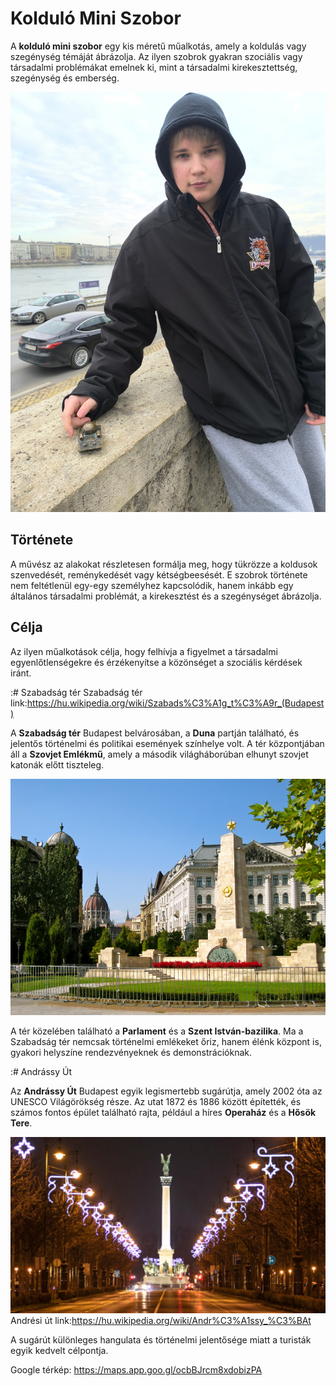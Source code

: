 # Kolduló Mini Szobor

A **kolduló mini szobor** egy kis méretű műalkotás, amely a koldulás vagy szegénység témáját ábrázolja. Az ilyen szobrok gyakran szociális vagy társadalmi problémákat emelnek ki, mint a társadalmi kirekesztettség, szegénység és emberség.

![szomoru tank](kepek/szomorutank.jpg)


## Története

A művész az alakokat részletesen formálja meg, hogy tükrözze a koldusok szenvedését, reménykedését vagy kétségbeesését. E szobrok története nem feltétlenül egy-egy személyhez kapcsolódik, hanem inkább egy általános társadalmi problémát, a kirekesztést és a szegénységet ábrázolja.

## Célja

Az ilyen műalkotások célja, hogy felhívja a figyelmet a társadalmi egyenlőtlenségekre és érzékenyítse a közönséget a szociális kérdések iránt.


:# Szabadság tér
Szabadság tér link:https://hu.wikipedia.org/wiki/Szabads%C3%A1g_t%C3%A9r_(Budapest)

A **Szabadság tér** Budapest belvárosában, a **Duna** partján található, és jelentős történelmi és politikai események színhelye volt. A tér központjában áll a **Szovjet Emlékmű**, amely a második világháborúban elhunyt szovjet katonák előtt tiszteleg.

![Szabadság tér](kepek/szabadsagter.jpg)

A tér közelében található a **Parlament** és a **Szent István-bazilika**. Ma a Szabadság tér nemcsak történelmi emlékeket őriz, hanem élénk központ is, gyakori helyszíne rendezvényeknek és demonstrációknak.


:# Andrássy Út

Az **Andrássy Út** Budapest egyik legismertebb sugárútja, amely 2002 óta az UNESCO Világörökség része. Az utat 1872 és 1886 között építették, és számos fontos épület található rajta, például a híres **Operaház** és a **Hősök Tere**. 

![Andrássy Út](kepek/andrasiut.jpg)
Andrési út link:https://hu.wikipedia.org/wiki/Andr%C3%A1ssy_%C3%BAt

A sugárút különleges hangulata és történelmi jelentősége miatt a turisták egyik kedvelt célpontja.

Google térkép:
https://maps.app.goo.gl/ocbBJrcm8xdobizPA




